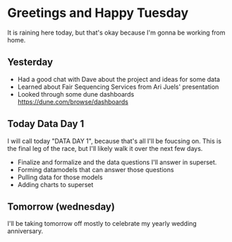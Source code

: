 # Greetings and Happy Tuesday

It is raining here today, but that's okay because I'm gonna be working from home.

## Yesterday
- Had a good chat with Dave about the project and ideas for some data
- Learned about Fair Sequencing Services from Ari Juels' presentation
- Looked through some dune dashboards https://dune.com/browse/dashboards

## Today Data Day 1
I will call today "DATA DAY 1", because that's all I'll be foucsing on.
This is the final leg of the race, but I'll likely walk it over the next few days.

- Finalize and formalize and the data questions I'll answer in superset.
- Forming datamodels that can answer those questions
- Pulling data for those models
- Adding charts to superset

## Tomorrow (wednesday)
I'll be taking tomorrow off mostly to celebrate my yearly wedding anniversary.